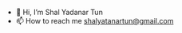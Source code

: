 - 👋 Hi, I’m Shal Yadanar Tun
- 📫 How to reach me shalyatanartun@gmail.com

<!---
Shal2000/Shal2000 is a ✨ special ✨ repository because its `README.md` (this file) appears on your GitHub profile.
You can click the Preview link to take a look at your changes.
--->

